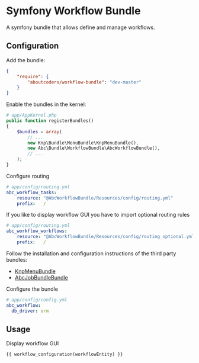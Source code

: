 Symfony Workflow Bundle
==========================

A symfony bundle that allows define and manage workflows.

## Configuration

Add the bundle:

``` json
{
    "require": {
        "aboutcoders/workflow-bundle": "dev-master"
    }
}
```

Enable the bundles in the kernel:

``` php
# app/AppKernel.php
public function registerBundles()
{
    $bundles = array(
        // ...
        new Knp\Bundle\MenuBundle\KnpMenuBundle(),
        new Abc\Bundle\WorkflowBundle\AbcWorkflowBundle(),
        // ...
    );
}
```

Configure routing 

``` yaml
# app/config/routing.yml
abc_workflow_tasks:
    resource: "@AbcWorkflowBundle/Resources/config/routing.yml"
    prefix:   /
```

If you like to display workflow GUI you have to import optional routing rules

``` yaml
# app/config/routing.yml
abc_workflow_workflows:
    resource: "@AbcWorkflowBundle/Resources/config/routing_optional.yml"
    prefix:   /
```
 
 
Follow the installation and configuration instructions of the third party bundles:

* [KnpMenuBundle](https://github.com/KnpLabs/KnpMenuBundle/blob/master/Resources/doc/index.md)
* [AbcJobBundleBundle](https://bitbucket.org/hasc/job-bundle)

Configure the bundle

``` yaml
# app/config/config.yml
abc_workflow:
  db_driver: orm
```

## Usage

Display workflow GUI

``` twig
{{ workflow_configuration(workflowEntity) }}
```

